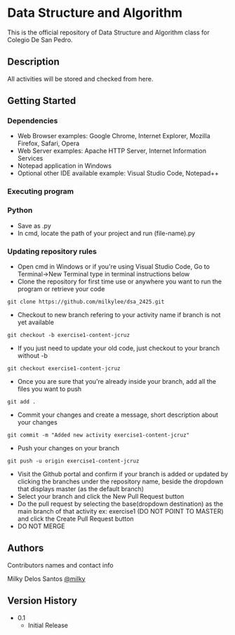 # Data Structure and Algorithm

This is the official repository of Data Structure and Algorithm class for Colegio De San Pedro.

## Description

All activities will be stored and checked from here.

## Getting Started

### Dependencies

* Web Browser examples: Google Chrome, Internet Explorer, Mozilla Firefox, Safari, Opera
* Web Server examples: Apache HTTP Server, Internet Information Services
* Notepad application in Windows
* Optional other IDE available example: Visual Studio Code, Notepad++

### Executing program

### Python

* Save as .py
* In cmd, locate the path of your project and run (file-name).py

### Updating repository rules

* Open cmd in Windows or if you're using Visual Studio Code, Go to Terminal->New Terminal type in terminal instructions below
* Clone the repository for first time use or anywhere you want to run the program or retrieve your code
```
git clone https://github.com/milkylee/dsa_2425.git
```
* Checkout to new branch refering to your activity name if branch is not yet available 
```
git checkout -b exercise1-content-jcruz
```
* If you just need to update your old code, just checkout to your branch without -b
```
git checkout exercise1-content-jcruz
```
* Once you are sure that you're already inside your branch, add all the files you want to push
```
git add .
```
* Commit your changes and create a message, short description about your changes
```
git commit -m "Added new activity exercise1-content-jcruz"
```
* Push your changes on your branch
```
git push -u origin exercise1-content-jcruz
```
* Visit the Github portal and confirm if your branch is added or updated by clicking the branches under the repository name, beside the dropdown that displays master (as the default branch)
* Select your branch and click the New Pull Request button
* Do the pull request by selecting the base(dropdown destination) as the main branch of that activity ex: exercise1 (DO NOT POINT TO MASTER) and click the Create Pull Request button
* DO NOT MERGE

## Authors

Contributors names and contact info

Milky Delos Santos
[@milky](https://github.com/milkylee)

## Version History

* 0.1
    * Initial Release

